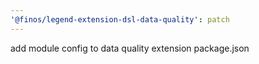 ```yaml
---
'@finos/legend-extension-dsl-data-quality': patch
---
```


add module config to data quality extension package.json
